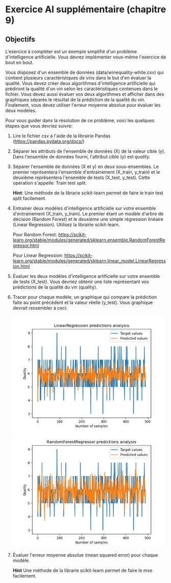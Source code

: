 # Exercice AI supplémentaire (chapitre 9)

## Objectifs

L'exercice à compléter est un exemple simplifié d'un problème d'intelligence artificielle. Vous devrez implémenter vous-même l'exercice de bout en bout.

Vous disposez d'un ensemble de données (data/winequality-white.csv) qui contient plusieurs caractéristiques de vins dans le but d'en évaluer la qualité. Vous devez créer deux algorithmes d'intelligence artificielle qui prédiront la qualité d'un vin selon les caractéristiques contenues dans le fichier. Vous devez aussi évaluer vos deux algorithmes et afficher dans des graphiques séparés le résultat de la prédiction de la qualité du vin. Finalement, vous devez utiliser l'erreur moyenne absolue pour évaluer les deux modèles.

Pour vous guider dans la résolution de ce problème, voici les quelques étapes que vous devriez suivre:
    
1. Lire le fichier csv à l'aide de la librairie Pandas (https://pandas.pydata.org/docs/)

2. Séparer les attributs de l'ensemble de données (X) de la valeur cible (y). Dans l'ensemble de données fourni, l'attribut cible (y) est *quality*.

3. Séparer l'ensemble de données (X et y) en deux sous-ensembles. Le premier représentera l'ensemble d'entrainement (X_train, y_train) et le deuxième représentera l'ensemble de tests (X_test, y_test). Cette opération s'appelle: Train test split.

    **Hint**: Une méthode de la librarie scikit-learn permet de faire le train test split facilement.

4. Entrainer deux modèles d'intelligence artificielle sur votre ensemble d'entrainement (X_train, y_train). Le premier étant un modèle d'arbre de décision (Random Forest) et le deuxième une simple régression linéaire (Linear Regression). Utilisez la librairie scikit-learn.

    Pour Random Forest: https://scikit-learn.org/stable/modules/generated/sklearn.ensemble.RandomForestRegressor.html

    Pour Linear Regression: https://scikit-learn.org/stable/modules/generated/sklearn.linear_model.LinearRegression.html

5. Évaluer les deux modèles d'intelligence artificielle sur votre ensemble de tests (X_test). Vous devriez obtenir une liste représentant vos prédictions de la qualité du vin (quality).

6. Tracer pour chaque modèle, un graphique qui compare la prédiction faite au point précédent et la valeur réelle (y_test). Vous graphique devrait ressembler à ceci:

    ![alt text](./assets/LinearRegression.png) ![alt text](./assets/RandomForestRegressor.png)

7. Évaluer l'erreur moyenne absolue (mean squared error) pour chaque modèle.

    **Hint** Une méthode de la librarie scikit-learn permet de faire le mse facilement.

